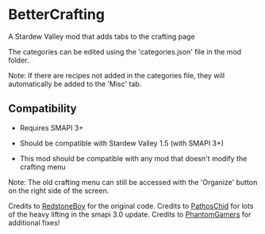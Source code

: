 # BetterCrafting
A Stardew Valley mod that adds tabs to the crafting page

The categories can be edited using the 'categories.json' file in the mod folder.

Note: If there are recipes not added in the categories file, they will automatically be added to the 'Misc' tab.

## Compatibility
- Requires SMAPI 3+
- Should be compatible with Stardew Valley 1.5 (with SMAPI 3+)

- This mod should be compatible with any mod that doesn't modify the crafting menu

Note: The old crafting menu can still be accessed with the 'Organize' button on the right side of the screen.

Credits to [RedstoneBoy](https://github.com/RedstoneBoy) for the original code.
Credits to [PathosChid](https://github.com/Pathoschild) for lots of the heavy lifting in the smapi 3.0 update.
Credits to [PhantomGamers](https://github.com/PhantomGamers) for additional fixes!
